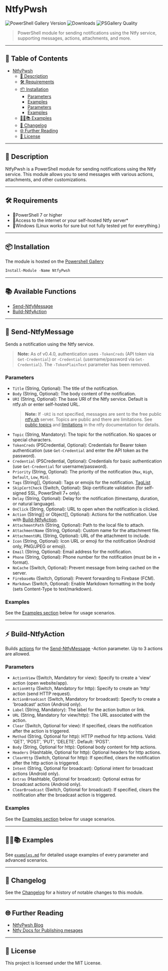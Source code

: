 # NtfyPwsh

![PowerShell Gallery Version](https://img.shields.io/powershellgallery/v/NtfyPwsh)
![Downloads](https://img.shields.io/powershellgallery/dt/NtfyPwsh)
![PSGallery Quality](https://img.shields.io/powershellgallery/p/NtfyPwsh)

> PowerShell module for sending notifications using the Ntfy service, supporting messages, actions, attachments, and more.

---

## 📖 Table of Contents <!-- omit in toc -->
- [NtfyPwsh](#ntfypwsh)
  - [🦾 Description](#-description)
  - [🛠 Requirements](#-requirements)
  - [📦 Installation](#-installation)
    - [Parameters](#parameters)
    - [Examples](#examples)
    - [Parameters](#parameters-1)
    - [Examples](#examples-1)
  - [🧑‍💻📚 Examples](#-examples)
  - [📰 Changelog](#-changelog)
  - [🌐 Further Reading](#-further-reading)
  - [📄 License](#-license)

---

## 🦾 Description

NtfyPwsh is a PowerShell module for sending notifications using the Ntfy service. This module allows you to send messages with various actions, attachments, and other customizations.

---

## 🛠 Requirements

* 🔹PowerShell 7 or higher
* 🔹Access to the internet or your self-hosted Ntfy server* 
* 🔹Windows (Linux works for sure but not fully tested yet for everything.)

---

## 📦 Installation

The module is hosted on the [Powershell Gallery](https://www.powershellgallery.com/packages/NtfyPwsh)

```powershell
Install-Module -Name NtfyPwsh
```

---

## 📚 Available Functions <!-- omit in toc -->

- [Send-NtfyMessage](#-send-ntfymessage)
- [Build-NtfyAction](#-build-ntfyaction)

---

## 📝 Send-NtfyMessage <!-- omit in toc -->

Sends a notification using the Ntfy service.

> **Note:** As of v0.4.0, authentication uses `-TokenCreds` (API token via `Get-Credential`) or `-Credential` (username/password via `Get-Credential`). The `-TokenPlainText` parameter has been removed.

### Parameters

- `Title` (String, Optional): The title of the notification.
- `Body` (String, Optional): The body content of the notification.
- `URI` (String, Optional): The base URI of the Ntfy service. Default is ntfy.sh or enter self-hosted URL.
  > **Note:** If `-URI` is not specified, messages are sent to the free public [ntfy.sh](https://ntfy.sh) server. Topics are public and there are limitations. See [public topics](https://docs.ntfy.sh/publish/?h=public#public-topics) and [limitations](https://docs.ntfy.sh/publish/?h=public#limitations) in the ntfy documentation for details.
- `Topic` (String, Mandatory): The topic for the notification. No spaces or special characters.
- `TokenCreds` (PSCredential, Optional): Credentials for Bearer token authentication (use `Get-Credential` and enter the API token as the password).
- `Credential` (PSCredential, Optional): Credentials for basic authentication (use `Get-Credential` for username/password).
- `Priority` (String, Optional): The priority of the notification (`Max`, `High`, `Default`, `Low`, `Min`).
- `Tags` (String[], Optional): Tags or emojis for the notification. [TagList](https://docs.ntfy.sh/publish/?h=topic#tags-emojis)
- `SkipCertCheck` (Switch, Optional): Skip certificate validation (for self-signed SSL, PowerShell 7+ only).
- `Delay` (String, Optional): Delay for the notification (timestamp, duration, or natural language).
- `OnClick` (String, Optional): URL to open when the notification is clicked.
- `Action` (String[] or Object[], Optional): Actions for the notification. Use with [Build-NtfyAction](#-build-ntfyaction).
- `AttachmentPath` (String, Optional): Path to the local file to attach.
- `AttachmentName` (String, Optional): Custom name for the attachment file.
- `AttachmentURL` (String, Optional): URL of the attachment to include.
- `Icon` (String, Optional): Icon URL or emoji for the notification (Android only, PNG/JPEG or emoji).
- `Email` (String, Optional): Email address for the notification.
- `Phone` (String, Optional): Phone number for the notification (must be in +<countrycode><number> format).
- `NoCache` (Switch, Optional): Prevent message from being cached on the server.
- `FirebaseNo` (Switch, Optional): Prevent forwarding to Firebase (FCM).
- `Markdown` (Switch, Optional): Enable Markdown formatting in the body (sets Content-Type to text/markdown).

### Examples

See the [Examples section](#-examples) below for usage scenarios.

---

## ⚡ Build-NtfyAction <!-- omit in toc -->

Builds [actions](https://docs.ntfy.sh/publish/#action-buttons) for the [Send-NtfyMessage](#-send-ntfymessage) -Action parameter. Up to 3 actions are allowed.

### Parameters

- `ActionView` (Switch, Mandatory for view): Specify to create a 'view' action (open website/app).
- `ActionHttp` (Switch, Mandatory for http): Specify to create an 'http' action (send HTTP request).
- `ActionBroadcast` (Switch, Mandatory for broadcast): Specify to create a 'broadcast' action (Android only).
- `Label` (String, Mandatory): The label for the action button or link.
- `URL` (String, Mandatory for view/http): The URL associated with the action.
- `Clear` (Switch, Optional for view): If specified, clears the notification after the action is triggered.
- `Method` (String, Optional for http): HTTP method for http actions. Valid: 'GET', 'POST', 'PUT', 'DELETE'. Default: 'POST'.
- `Body` (String, Optional for http): Optional body content for http actions.
- `Headers` (Hashtable, Optional for http): Optional headers for http actions.
- `ClearHttp` (Switch, Optional for http): If specified, clears the notification after the http action is triggered.
- `Intent` (String, Optional for broadcast): Optional intent for broadcast actions (Android only).
- `Extras` (Hashtable, Optional for broadcast): Optional extras for broadcast actions (Android only).
- `ClearBroadcast` (Switch, Optional for broadcast): If specified, clears the notification after the broadcast action is triggered.

### Examples

See the [Examples section](#-examples) below for usage scenarios.

---

## 🧑‍💻📚 Examples

See [`examples.md`](./examples.md) for detailed usage examples of every parameter and advanced scenarios.

---

## 📰 Changelog

See the [Changelog](changelog.md) for a history of notable changes to this module.

---

## 🌐 Further Reading

- [NtfyPwsh Blog](https://ptmorris1.github.io/posts/NtfyPwsh)
- [Ntfy Docs for Publishing mesages](https://docs.ntfy.sh/publish/)

---

## 📄 License

This project is licensed under the MIT License.
